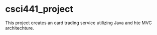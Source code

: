 # csci441_project
This project creates an card trading service utilizing Java and hte MVC architechture.
